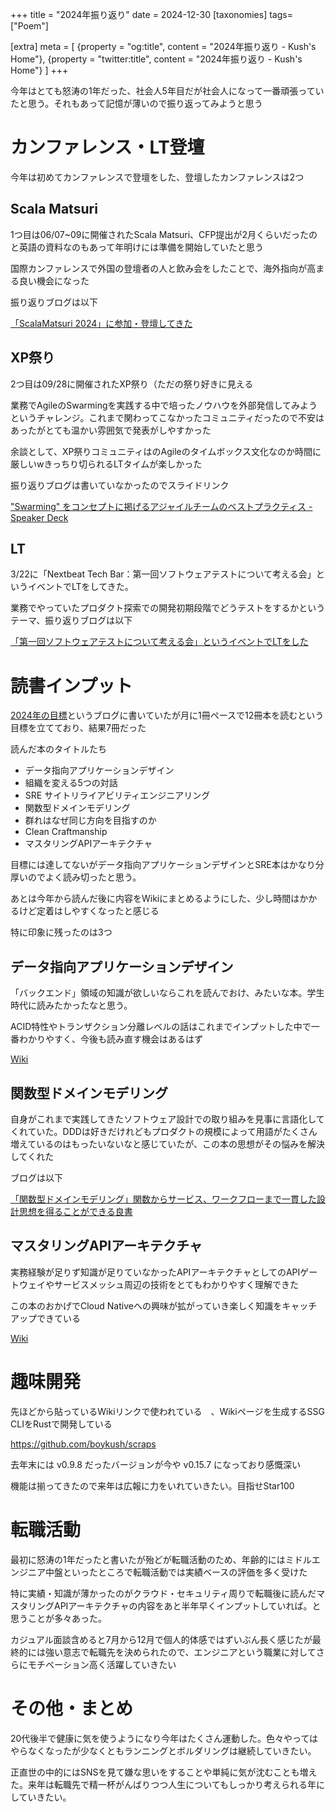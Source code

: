 +++
title = "2024年振り返り"
date = 2024-12-30
[taxonomies]
tags=["Poem"]

[extra]
meta = [
  {property = "og:title", content = "2024年振り返り - Kush's Home"},
  {property = "twitter:title", content = "2024年振り返り - Kush's Home"}
]
+++

今年はとても怒涛の1年だった、社会人5年目だが社会人になって一番頑張っていたと思う。それもあって記憶が薄いので振り返ってみようと思う

# カンファレンス・LT登壇
今年は初めてカンファレンスで登壇をした、登壇したカンファレンスは2つ

## Scala Matsuri
1つ目は06/07~09に開催されたScala Matsuri、CFP提出が2月くらいだったのと英語の資料なのもあって年明けには準備を開始していたと思う

国際カンファレンスで外国の登壇者の人と飲み会をしたことで、海外指向が高まる良い機会になった

振り返りブログは以下

[「ScalaMatsuri 2024」に参加・登壇してきた](https://boykush.github.io/diaries/participation-in-a-scala-matsuri-2024/)

## XP祭り
2つ目は09/28に開催されたXP祭り（ただの祭り好きに見える

業務でAgileのSwarmingを実践する中で培ったノウハウを外部発信してみようというチャレンジ。これまで関わってこなかったコミュニティだったので不安はあったがとても温かい雰囲気で発表がしやすかった

余談として、XP祭りコミュニティはのAgileのタイムボックス文化なのか時間に厳しいwきっちり切られるLTタイムが楽しかった

振り返りブログは書いていなかったのでスライドリンク

["Swarming" をコンセプトに掲げるアジャイルチームのベストプラクティス - Speaker Deck](https://speakerdeck.com/boykush/best-practices-for-swarming-agile-team)

## LT
3/22に「Nextbeat Tech Bar：第一回ソフトウェアテストについて考える会」というイベントでLTをしてきた。

業務でやっていたプロダクト探索での開発初期段階でどうテストをするかというテーマ、振り返りブログは以下

[「第一回ソフトウェアテストについて考える会」というイベントでLTをした](https://boykush.github.io/diaries/lightning-talk-in-nextbeat-techbar/)

# 読書インプット
[2024年の目標](https://boykush.github.io/diaries/goals-2024/)というブログに書いていたが月に1冊ペースで12冊本を読むという目標を立てており、結果7冊だった

読んだ本のタイトルたち
- データ指向アプリケーションデザイン
- 組織を変える5つの対話
- SRE サイトリライアビリティエンジニアリング
- 関数型ドメインモデリング
- 群れはなぜ同じ方向を目指すのか
- Clean Craftmanship
- マスタリングAPIアーキテクチャ

目標には達してないがデータ指向アプリケーションデザインとSRE本はかなり分厚いのでよく読み切ったと思う。

あとは今年から読んだ後に内容をWikiにまとめるようにした、少し時間はかかるけど定着はしやすくなったと感じる

特に印象に残ったのは3つ

## データ指向アプリケーションデザイン
「バックエンド」領域の知識が欲しいならこれを読んでおけ、みたいな本。学生時代に読みたかったなと思う。

ACID特性やトランザクション分離レベルの話はこれまでインプットした中で一番わかりやすく、今後も読み直す機会はあるはず

[Wiki](https://boykush.github.io/wiki/scraps/%E3%83%87%E3%83%BC%E3%82%BF%E6%8C%87%E5%90%91%E3%82%A2%E3%83%97%E3%83%AA%E3%82%B1%E3%83%BC%E3%82%B7%E3%83%A7%E3%83%B3%E3%83%87%E3%82%B6%E3%82%A4%E3%83%B3.html)

## 関数型ドメインモデリング
自身がこれまで実践してきたソフトウェア設計での取り組みを見事に言語化してくれていた。DDDは好きだけれどもプロダクトの規模によって用語がたくさん増えているのはもったいないなと感じていたが、この本の思想がその悩みを解決してくれた

ブログは以下

[「関数型ドメインモデリング」関数からサービス、ワークフローまで一貫した設計思想を得ることができる良書](https://boykush.github.io/diaries/read-domain-modeling-made-functional/)

## マスタリングAPIアーキテクチャ
実務経験が足りず知識が足りていなかったAPIアーキテクチャとしてのAPIゲートウェイやサービスメッシュ周辺の技術をとてもわかりやすく理解できた

この本のおかげでCloud Nativeへの興味が拡がっていき楽しく知識をキャッチアップできている

[Wiki](https://boykush.github.io/wiki/scraps/api-architecture.html)

# 趣味開発
先ほどから貼っているWikiリンクで使われている　、Wikiページを生成するSSG CLIをRustで開発している

<https://github.com/boykush/scraps>

去年末には v0.9.8 だったバージョンが今や v0.15.7 になっており感慨深い

機能は揃ってきたので来年は広報に力をいれていきたい。目指せStar100

# 転職活動
最初に怒涛の1年だったと書いたが殆どが転職活動のため、年齢的にはミドルエンジニア中盤といったところで転職活動では実績ベースの評価を多く受けた

特に実績・知識が薄かったのがクラウド・セキュリティ周りで転職後に読んだマスタリングAPIアーキテクチャの内容をあと半年早くインプットしていれば。と思うことが多々あった。
 
カジュアル面談含めると7月から12月で個人的体感ではずいぶん長く感じたが最終的には強い意志で転職先を決められたので、エンジニアという職業に対してさらにモチベーション高く活躍していきたい

# その他・まとめ
20代後半で健康に気を使うようになり今年はたくさん運動した。色々やってはやらなくなったが少なくともランニングとボルダリングは継続していきたい。

正直世の中的にはSNSを見て嫌な思いをすることや単純に気が沈むことも増えた。来年は転職先で精一杯がんばりつつ人生についてもしっかり考えられる年にしていきたい。
